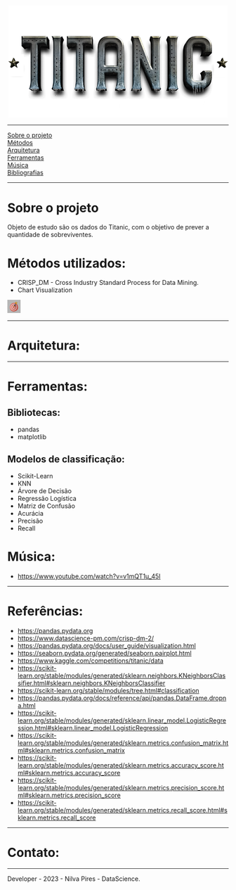 <p align="center">
    <img width="500px" src="img/titanic_logo.png">
</p>

___

[Sobre o projeto](#Sobre-o-projeto)<br>
[Métodos](#Métodos-utilizados)<br>
[Arquitetura](#Arquitetura)<br>
[Ferramentas](#Ferramentas)<br>
[Música](#Música)<br>
[Bibliografias](#Referências-Bibliográfica)<br>
___
# Sobre o projeto
Objeto de estudo são os dados do Titanic, com o objetivo de prever a quantidade de sobreviventes.


# Métodos utilizados:
* CRISP_DM - Cross Industry Standard Process for Data Mining.
* Chart Visualization

<p align="left">

<img width="30px" src="img/alvo.jpg">
</p>


___

# Arquitetura:

___
# Ferramentas:
## Bibliotecas:
- pandas
- matplotlib
## Modelos de classificação:
- Scikit-Learn
- KNN
- Árvore de Decisão
- Regressão Logística
- Matriz de Confusão
- Acurácia
- Precisão
- Recall

# Música:
* https://www.youtube.com/watch?v=v1mQT1u_45I
___

# Referências:
* https://pandas.pydata.org
* https://www.datascience-pm.com/crisp-dm-2/
* https://pandas.pydata.org/docs/user_guide/visualization.html
* https://seaborn.pydata.org/generated/seaborn.pairplot.html
* https://www.kaggle.com/competitions/titanic/data
* https://scikit-learn.org/stable/modules/generated/sklearn.neighbors.KNeighborsClassifier.html#sklearn.neighbors.KNeighborsClassifier
* https://scikit-learn.org/stable/modules/tree.html#classification
* https://pandas.pydata.org/docs/reference/api/pandas.DataFrame.dropna.html
* https://scikit-learn.org/stable/modules/generated/sklearn.linear_model.LogisticRegression.html#sklearn.linear_model.LogisticRegression
* https://scikit-learn.org/stable/modules/generated/sklearn.metrics.confusion_matrix.html#sklearn.metrics.confusion_matrix
* https://scikit-learn.org/stable/modules/generated/sklearn.metrics.accuracy_score.html#sklearn.metrics.accuracy_score
* https://scikit-learn.org/stable/modules/generated/sklearn.metrics.precision_score.html#sklearn.metrics.precision_score
* https://scikit-learn.org/stable/modules/generated/sklearn.metrics.recall_score.html#sklearn.metrics.recall_score

___
# Contato:

___
Developer - 2023 - Nilva Pires - DataScience.
